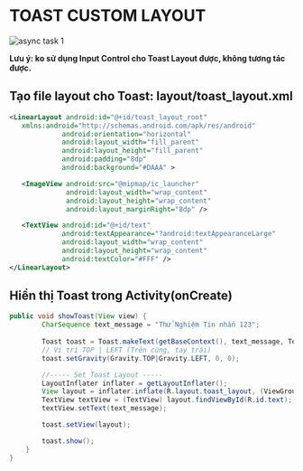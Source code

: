 # TOAST CUSTOM LAYOUT

 ![async task 1](https://github.com/luunghiatran/Android-Quick-docs/blob/master/Images/toast_custom_layout.jpg)

 **Lưu ý: ko sử dụng Input Control cho Toast Layout được, không tương tác được.**

 ## Tạo file layout cho Toast: layout/toast_layout.xml

 ```xml
 <LinearLayout android:id="@+id/toast_layout_root"
    xmlns:android="http://schemas.android.com/apk/res/android"
              android:orientation="horizontal"
              android:layout_width="fill_parent"
              android:layout_height="fill_parent"
              android:padding="8dp"
              android:background="#DAAA" >

    <ImageView android:src="@mipmap/ic_launcher"
               android:layout_width="wrap_content"
               android:layout_height="wrap_content"
               android:layout_marginRight="8dp" />

    <TextView android:id="@+id/text"
              android:textAppearance="?android:textAppearanceLarge"
              android:layout_width="wrap_content"
              android:layout_height="wrap_content"
              android:textColor="#FFF" />
</LinearLayout>
```

## Hiển thị Toast trong Activity(onCreate)

```java
public void showToast(View view) {
        CharSequence text_message = "Thử Nghiệm Tin nhắn 123";
      
        Toast toast = Toast.makeText(getBaseContext(), text_message, Toast.LENGTH_SHORT);
        // Vị trí TOP | LEFT (Trên cùng, tay trái)
        toast.setGravity(Gravity.TOP|Gravity.LEFT, 0, 0);

        //----- Set Toast Layout -----
        LayoutInflater inflater = getLayoutInflater();
        View layout = inflater.inflate(R.layout.toast_layout, (ViewGroup) findViewById(R.id.toast_layout_root));
        TextView textView = (TextView) layout.findViewById(R.id.text);
        textView.setText(text_message);

        toast.setView(layout);

        toast.show();
    }
}
```